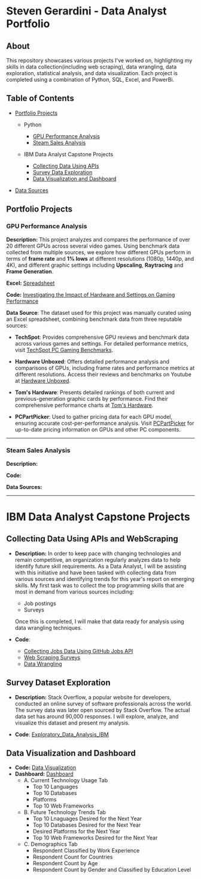# Steven Gerardini - Data Analyst Portfolio

## About
This repository showcases various projects I've worked on, highlighting my skills in data collection(including web scraping), data wrangling, data exploration, statistical analysis, and data visualization. Each project is completed using a combination of Python, SQL, Excel, and PowerBi.


## Table of Contents
- [Portfolio Projects](#portfolio-projects)
  
  - Python
      - [GPU Performance Analysis](#gpu-performance-analysis)
      - [Steam Sales Analysis](#steam-sales-analysis)
   
  - IBM Data Analyst Capstone Projects
      - [Collecting Data Using APIs](#collecting-data-using-apis-and-webscraping)
      - [Survey Data Exploration](#survey-dataset-exploration)
      - [Data Visualization and Dashboard](#data_visualization_and_dashboard)
   
        
- [Data Sources](Data_Sources.md) 


## Portfolio Projects



### GPU Performance Analysis 


**Description:** This project analyzes and compares the performance of over 20 different GPUs across several video games.
Using benchmark data collected from multiple sources, we explore how different GPUs perform in terms of **frame rate** and **1% lows** 
at different resolutions (1080p, 1440p, and 4K), and different graphic settings including **Upscaling**, **Raytracing** and **Frame Generation**.

**Excel:** [Spreadsheet](https://github.com/StevenGerardini/Data-Analyst-Portfolio/blob/a72868a69e6843f4b45a62a90b8978a3c49f7b67/GPU%20Benchmarks%202024%20Games.xlsx)

**Code:** [Investigating the Impact of Hardware and Settings on Gaming Performance](https://nbviewer.org/github/StevenGerardini/Data-Analyst-Portfolio/blob/main/GPU%20Performance%20Analysis.ipynb)

**Data Source**: The dataset used for this project was manually curated using an Excel spreadsheet, combining benchmark data from three reputable sources:       
- **TechSpot**: Provides comprehensive GPU reviews and benchmark data across various games and settings. For detailed performance metrics, visit [TechSpot PC Gaming Benchmarks](https://www.techspot.com/features/gaming-benchmarks/).
  
- **Hardware Unboxed**: Offers detailed performance analysis and comparisons of GPUs, including frame rates and performance metrics at different resolutions. Access their reviews and benchmarks on Youtube at [Hardware Unboxed](https://www.youtube.com/@Hardwareunboxed/featured).

- **Tom's Hardware**: Presents detailed rankings of both current and previous-generation graphic cards by performance. Find their comprehensive performance charts at [Tom's Hardware](https://www.tomshardware.com/reviews/gpu-hierarchy,4388.html).
  
- **PCPartPicker**: Used to gather pricing data for each GPU model, ensuring accurate cost-per-performance analysis. Visit [PCPartPicker](https://pcpartpicker.com/products/video-card/) for up-to-date pricing information on GPUs and other PC components.


---------------------------------------------
### Steam Sales Analysis

**Description:** 

**Code:**

**Data Sources:**




---------------------------------------------
# IBM Data Analyst Capstone Projects

## Collecting Data Using APIs and WebScraping
  - **Description:** In order to keep pace with changing technologies and remain competitive, an organization regularly analyzes data to help identify future skill requirements. As a Data Analyst, I will be assisting with this initiative and have been tasked with collecting data from various sources and identifying trends for this year's report on emerging skills. My first task was to collect the top programming skills that are most in demand from various sources including:
      - Job postings
      - Surveys
        
    Once this is completed, I will make that data ready for analysis using data wrangling techniques. 
 
      
  - **Code**: 
    - [Collecting Jobs Data Using GitHub Jobs API](https://nbviewer.org/github/StevenGerardini/Data-Analyst-Portfolio/blob/main/Collecting%20Job%20Data%20Using%20APIs.ipynb)
    - [Web Scraping Surveys](Web_Scraping_IBM.ipynb)
    - [Data Wrangling](Data_Wrangling_IBM.ipynb)


## Survey Dataset Exploration

  - **Description:** Stack Overflow, a popular website for developers, conducted an online survey of software professionals across the world. The survey data was later open sourced by Stack Overflow. The actual data set has around 90,000 responses. I will explore, analyze, and visualize this dataset and present my analysis.

  - **Code**: [Exploratory_Data_Analysis_IBM](Exploratory_Data_Analysis_IBM.ipynb)

    
## Data Visualization and Dashboard


  - **Code:** [Data Visualization](Data_Visualization_IBM.ipynb)
  - **Dashboard:** [Dashboard](Kaggle_Survey_2023_Dashboard.pdf)
      - A. Current Technology Usage Tab
          - Top 10 Languages
          - Top 10 Databases
          - Platforms
          - Top 10 Web Frameworks
      - B. Future Technology Trends Tab
          - Top 10 Lnaguages Desired for the Next Year
          - Top 10 Databases Desired for the Next Year
          - Desired Platforms for the Next Year
          - Top 10 Web Frameworks Desired for the Next Year
      - C. Demographics Tab
          - Respondent Classified by Work Experience
          - Respondent Count for Countries
          - Respondent Count by Age
          - Respondent Count by Gender and Classified by Education Level







